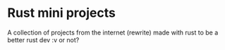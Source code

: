 # Rust mini projects

A collection of projects from the internet (rewrite) made with rust to be a better rust dev :v or not?
